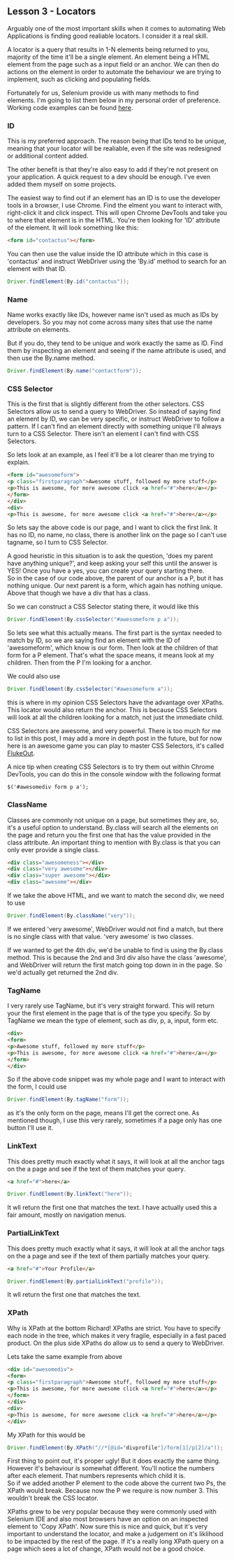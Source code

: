 ## Lesson 3 - Locators
Arguably one of the most important skills when it comes to automating Web Applications is finding good realiable locators. I consider it a real skill.   

A locator is a query that results in 1-N elements being returned to you, majority of the time it'll be a single element. An element being a HTML element from the page such as a input field or an anchor. We can then do actions on the element in order to automate the behaviour we are trying to implement, such as clicking and populating fields.

Fortunately for us, Selenium provide us with many methods to find elements. I'm going to list them below in my personal order of preference. Working code examples can be found [here](https://github.com/FriendlyTester/Selenium-WebDriver-Examples/blob/master/java/src/test/java/lessons/C_Locators/C_Locators.java).

### ID
This is my preferred approach. The reason being that IDs tend to be unique, meaning that your locator will be realiable, even if the site was redesigned or additional content added.  

The other benefit is that they're also easy to add if they're not present on your application. A quick request to a dev should be enough. I've even added them myself on some projects.
  
The easiest way to find out if an element has an ID is to use the developer tools in a browser, I use Chrome. Find the elment you want to interact with, right-click it and click inspect. This will open Chrome DevTools and take you to where that element is in the HTML. You're then looking for 'ID' attribute of the element. It will   look something like this:

```html
<form id="contactus"></form>
```

You can then use the value inside the ID attribute which in this case is 'contactus' and instruct WebDriver using the 'By.id' method to search for an element with that ID.

```java
Driver.findElement(By.id("contactus"));
```

### Name
Name works exactly like IDs, however name isn't used as much as IDs by developers. So you may not come across many sites that use the name attribute on elements.

But if you do, they tend to be unique and work exactly the same as ID. Find them by inspecting an element and seeing if the name attribute is used, and then use the By.name method.
```java
Driver.findElement(By.name("contactform"));
```

### CSS Selector
This is the first that is slightly different from the other selectors. CSS Selectors allow us to send a query to WebDriver. So instead of saying find an element by ID, we can be very specific, or instruct WebDriver to follow a pattern. If I can't find an element directly with something unique I'll always turn to a CSS Selector. There isn't an element I can't find with CSS Selectors.

So lets look at an example, as I feel it'll be a lot clearer than me trying to explain. 
```html
<form id="awesomeform">
<p class="firstparagraph">Awesome stuff, followed my more stuff</p>
<p>This is awesome, for more awesome click <a href="#">here</a></p>
</form>
</div>
<div>
<p>This is awesome, for more awesome click <a href="#">here</a></p>
```
So lets say the above code is our page, and I want to click the first link. It has no ID, no name, no class, there is another link on the page so I can't use tagname, so I turn to CSS Selector.

A good heuristic in this situation is to ask the question, 'does my parent have anything unique?', and keep asking your self this until the answer is YES! Once you have a yes, you can create your query starting there.  
So in the case of our code above, the parent of our anchor is a P, but it has nothing unique. Our next parent is a form, which again has nothing unique. Above that though we have a div that has a class.

So we can construct a CSS Selector stating there, it would like this
```java
Driver.findElement(By.cssSelector("#awesomeform p a"));
```
So lets see what this actually means. The first part is the syntax needed to match by ID, so we are saying find an element with the ID of 'awesomeform', which know is our form. Then look at the children of that form for a P element. That's what the space means, it means look at my children. Then from the P I'm looking for a anchor.  

We could also use
```java
Driver.findElement(By.cssSelector("#awesomeform a"));
```
this is where in my opinion CSS Selectors have the advantage over XPaths. This locator would also return the anchor. This is because CSS Selectors will look at all the children looking for a match, not just the immediate child.
  
CSS Selectors are awesome, and very powerful. There is too much for me to list in this post, I may add a more in depth post in the future, but for now here is an awesome game you can play to master CSS Selectors, it's called [FlukeOut](http://flukeout.github.io/).

A nice tip when creating CSS Selectors is to try them out within Chrome DevTools, you can do this in the console window with the following format
```jshint
$('#awesomediv form p a');
```

### ClassName
Classes are commonly not unique on a page, but sometimes they are, so, it's a useful option to understand. By.class will search all the elements on the page and return you the first one that has the value provided in the class attribute. 
An important thing to mention with By.class is that you can only ever provide a single class.

```html
<div class="awesomeness"></div>
<div class="very awesome"></div>
<div class="super awesome"></div>
<div class="awesome"></div> 
```

If we take the above HTML, and we want to match the second div, we need to use
```java
Driver.findElement(By.className("very"));
```
If we entered 'very awesome', WebDriver would not find a match, but there is no single class with that value. 'very awesome' is two classes.

If we wanted to get the 4th div, we'd be unable to find is using the By.class method. This is because the 2nd and 3rd div also have the class 'awesome', and WebDriver will return the first match going top down in in the page. So we'd actually get returned the 2nd div.

### TagName
I very rarely use TagName, but it's very straight forward. This will return your the first element in the page that is of the type you specify. So by TagName we mean the type of element, such as div, p, a, input, form etc.

```html
<div>
<form>
<p>Awesome stuff, followed my more stuff</p>
<p>This is awesome, for more awesome click <a href="#">here</a></p>
</form>
</div>
```

So if the above code snippet was my whole page and I want to interact with the form, I could use
```java
Driver.findElement(By.tagName("form"));
```
as it's the only form on the page, means I'll get the correct one. As mentioned though, I use this very rarely, sometimes if a page only has one button I'll use it.

### LinkText
This does pretty much exactly what it says, it will look at all the anchor tags on the a page and see if the text of them matches your query.
```html
<a href="#">here</a>
```
```java
Driver.findElement(By.linkText("here"));
```
It wll return the first one that matches the text. I have actually used this a fair amount, mostly on navigation menus.

### PartialLinkText
This does pretty much exactly what it says, it will look at all the anchor tags on the a page and see if the text of them partially matches your query.
```html
<a href="#">Your Profile</a>
```
```java
Driver.findElement(By.partialLinkText("profile"));
```
It wll return the first one that matches the text. 

### XPath
Why is XPath at the bottom Richard! XPaths are strict. You have to specify each node in the tree, which makes it very fragile, especially in a fast paced product. On the plus side XPaths do allow us to send a query to WebDriver.

Lets take the same example from above 
```html
<div id="awesomediv">
<form>
<p class="firstparagraph">Awesome stuff, followed my more stuff</p>
<p>This is awesome, for more awesome click <a href="#">here</a></p>
</form>
</div>
<div>
<p>This is awesome, for more awesome click <a href="#">here</a></p>
</div>
```
My XPath for this would be
```java
Driver.findElement(By.XPath("//*[@id="divprofile"]/form[1]/p[2]/a"));
```
First thing to point out, it's proper ugly! But it does exactly the same thing. However it's behaviour is somewhat different. You'll notice the numbers after each element. That numbers represents which child it is.  
So if we added another P element to the code above the current two Ps, the XPath would break. Because now the P we require is now number 3. This wouldn't break the CSS locator.

XPaths grew to be very popular because they were commonly used with Selenium IDE and also most browsers have an option on an inspected element to 'Copy XPath'. Now sure this is nice and quick, but it's very important to understand the locator, and make a judgement on it's liklihood to be impacted by the rest of the page. If it's a really long XPath query on a page which sees a lot of change, XPath would not be a good choice. 